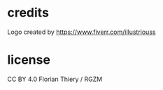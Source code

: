 # credits

Logo created by https://www.fiverr.com/illustriouss

# license

CC BY 4.0 Florian Thiery / RGZM
